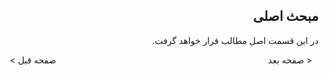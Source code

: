<div dir="rtl">
  <h2>مبحث اصلی</h2>
  
  در این قسمت اصل مطالب قرار خواهد گرفت.
</div>

<p style="display:block;margin:10px;"> < صفحه قبل <span style="display:block;float:right;"> صفحه بعد > </span></p>
